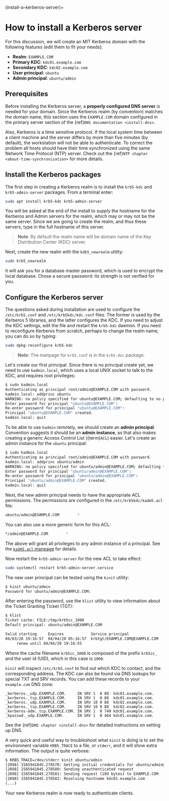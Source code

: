 (install-a-kerberos-server)=
# How to install a Kerberos server

For this discussion, we will create an MIT Kerberos domain with the following features (edit them to fit your needs):

- **Realm**: `EXAMPLE.COM`
- **Primary KDC**: `kdc01.example.com`
- **Secondary KDC**: `kdc02.example.com`
- **User principal**: `ubuntu`
- **Admin principal**: `ubuntu/admin`

## Prerequisites

Before installing the Kerberos server, a **properly configured DNS server** is needed for your domain. Since the Kerberos realm (by convention) matches the domain name, this section uses the `EXAMPLE.COM` domain configured in the primary server section of the {ref}`DNS documentation <install-dns>`.

Also, Kerberos is a time sensitive protocol. If the local system time between a client machine and the server differs by more than five minutes (by default), the workstation will not be able to authenticate. To correct the problem all hosts should have their time synchronized using the same Network Time Protocol (NTP) server. Check out the {ref}`NTP chapter <about-time-synchronisation>` for more details.

## Install the Kerberos packages

The first step in creating a Kerberos realm is to install the `krb5-kdc` and `krb5-admin-server` packages. From a terminal enter:

```bash
sudo apt install krb5-kdc krb5-admin-server
```

You will be asked at the end of the install to supply the hostname for the Kerberos and Admin servers for the realm, which may or may not be the same server. Since we are going to create the realm, and thus these servers, type in the full hostname of this server.

> **Note**:
> By default the realm name will be domain name of the Key Distribution Center (KDC) server.

Next, create the new realm with the `kdb5_newrealm` utility:

```bash
sudo krb5_newrealm
```

It will ask you for a database master password, which is used to encrypt the local database. Chose a secure password: its strength is not verified for you.

## Configure the Kerberos server

The questions asked during installation are used to configure the `/etc/krb5.conf` and `/etc/krb5kdc/kdc.conf` files. The former is used by the Kerberos 5 libraries, and the latter configures the KDC. If you need to adjust the KDC settings, edit the file and restart the `krb5-kdc` daemon. If you need to reconfigure Kerberos from scratch, perhaps to change the realm name, you can do so by typing:

```bash
sudo dpkg-reconfigure krb5-kdc
```

> **Note**:
> The manpage for `krb5.conf` is in the `krb5-doc` package.

Let's create our first principal. Since there is no principal create yet, we need to use `kadmin.local`, which uses a local UNIX socket to talk to the KDC, and requires root privileges:

```bash
$ sudo kadmin.local
Authenticating as principal root/admin@EXAMPLE.COM with password.
kadmin.local: addprinc ubuntu
WARNING: no policy specified for ubuntu@EXAMPLE.COM; defaulting to no policy
Enter password for principal "ubuntu@EXAMPLE.COM": 
Re-enter password for principal "ubuntu@EXAMPLE.COM": 
Principal "ubuntu@EXAMPLE.COM" created.
kadmin.local: quit
```

To be able to use `kadmin` remotely, we should create an **admin principal**. Convention suggests it should be an **admin instance**, as that also makes creating a generic Access Control List ({term}`ACL`) easier. Let's create an admin instance for the `ubuntu` principal:

```bash
$ sudo kadmin.local
Authenticating as principal root/admin@EXAMPLE.COM with password.
kadmin.local: addprinc ubuntu/admin
WARNING: no policy specified for ubuntu/admin@EXAMPLE.COM; defaulting to no policy
Enter password for principal "ubuntu/admin@EXAMPLE.COM": 
Re-enter password for principal "ubuntu/admin@EXAMPLE.COM": 
Principal "ubuntu/admin@EXAMPLE.COM" created.
kadmin.local: quit
```

Next, the new admin principal needs to have the appropriate ACL permissions. The permissions are configured in the `/etc/krb5kdc/kadm5.acl` file:

```bash
ubuntu/admin@EXAMPLE.COM        *
```

You can also use a more generic form for this ACL:

```bash
*/admin@EXAMPLE.COM        *
```

The above will grant all privileges to any admin instance of a principal. See the [`kadm5.acl` manpage](http://manpages.ubuntu.com/manpages/jammy/man5/kadm5.acl.5.html) for details.

Now restart the `krb5-admin-server` for the new ACL to take effect:

```bash
sudo systemctl restart krb5-admin-server.service
```

The new user principal can be tested using the `kinit` utility:

```bash
$ kinit ubuntu/admin
Password for ubuntu/admin@EXAMPLE.COM:
```

After entering the password, use the `klist` utility to view information about the Ticket Granting Ticket (TGT):

```bash
$ klist
Ticket cache: FILE:/tmp/krb5cc_1000
Default principal: ubuntu/admin@EXAMPLE.COM

Valid starting     Expires            Service principal
04/03/20 19:16:57  04/04/20 05:16:57  krbtgt/EXAMPLE.COM@EXAMPLE.COM
     renew until 04/04/20 19:16:55
```

Where the cache filename `krb5cc_1000` is composed of the prefix `krb5cc_` and the user id (UID), which in this case is `1000`.

`kinit` will inspect `/etc/krb5.conf` to find out which KDC to contact, and the corresponding address. The KDC can also be found via DNS lookups for special TXT and SRV records. You can add these records to your `example.com` DNS zone:

```text
_kerberos._udp.EXAMPLE.COM.     IN SRV 1  0 88  kdc01.example.com.
_kerberos._tcp.EXAMPLE.COM.     IN SRV 1  0 88  kdc01.example.com.
_kerberos._udp.EXAMPLE.COM.     IN SRV 10 0 88  kdc02.example.com. 
_kerberos._tcp.EXAMPLE.COM.     IN SRV 10 0 88  kdc02.example.com. 
_kerberos-adm._tcp.EXAMPLE.COM. IN SRV 1  0 749 kdc01.example.com.
_kpasswd._udp.EXAMPLE.COM.      IN SRV 1  0 464 kdc01.example.com.
```

See the {ref}`DNS chapter <install-dns>` for detailed instructions on setting up DNS.

A very quick and useful way to troubleshoot what `kinit` is doing is to set the environment variable `KRB5_TRACE` to a file, or `stderr`, and it will show extra information. The output is quite verbose:

```bash
$ KRB5_TRACE=/dev/stderr kinit ubuntu/admin
[2898] 1585941845.278578: Getting initial credentials for ubuntu/admin@EXAMPLE.COM
[2898] 1585941845.278580: Sending unauthenticated request
[2898] 1585941845.278581: Sending request (189 bytes) to EXAMPLE.COM
[2898] 1585941845.278582: Resolving hostname kdc01.example.com
(...)
```

Your new Kerberos realm is now ready to authenticate clients.
